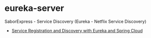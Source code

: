 # eureka-server
SaborExpress - Service Discovery (Eureka - Netflix Service Discovery)

* [Service Registration and Discovery with Eureka and Spring Cloud](https://spring.io/guides/gs/service-registration-and-discovery/)
